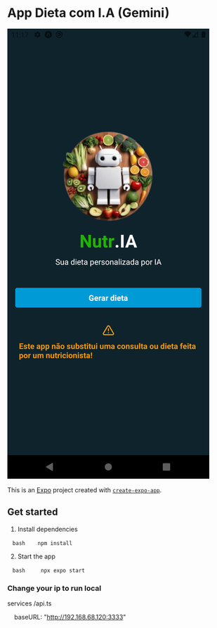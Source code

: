 # App Dieta com I.A (Gemini)

![Prints do aplicativo](Screenshot.png)


This is an [Expo](https://expo.dev) project created with [`create-expo-app`](https://www.npmjs.com/package/create-expo-app).

## Get started

1. Install dependencies

   ```bash
   npm install
   ```

2. Start the app

   ```bash
    npx expo start
   ```

### Change your ip to run local

services /api.ts

    baseURL: "http://192.168.68.120:3333"
